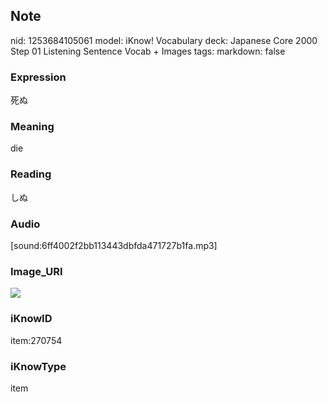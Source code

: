 ## Note
nid: 1253684105061
model: iKnow! Vocabulary
deck: Japanese Core 2000 Step 01 Listening Sentence Vocab + Images
tags: 
markdown: false

### Expression
死ぬ

### Meaning
die

### Reading
しぬ

### Audio
[sound:6ff4002f2bb113443dbfda471727b1fa.mp3]

### Image_URI
<!DOCTYPE html>
<title></title>
<img src="02b2b2d7d15f087c36c152deb5156a01.jpg">



### iKnowID
item:270754

### iKnowType
item

